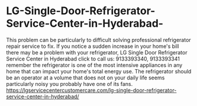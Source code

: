 # LG-Single-Door-Refrigerator-Service-Center-in-Hyderabad-
This problem can be particularly to difficult solving professional refrigerator repair service to fix. If you notice a sudden increase in your home's bill there may be a problem with your refrigerator, LG Single Door Refrigerator Service Center in Hyderabad click to call us: 9133393340, 9133393341 remember the refrigerator is one of the most intensive appliances in any home that can impact your home's total energy use. The refrigerator should be an operator at a volume that does not on your daily life seems particularly noisy you probably have one of its fans. https://lgservicecentercustomercare.com/lg-single-door-refrigerator-service-center-in-hyderabad/ 
